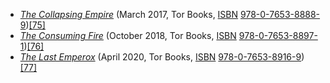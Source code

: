 
-   _[The Collapsing Empire](https://en.m.wikipedia.org/wiki/The_Collapsing_Empire "The Collapsing Empire")_ (March 2017, Tor Books, [ISBN](https://en.m.wikipedia.org/wiki/ISBN_(identifier) "ISBN (identifier)") [978-0-7653-8888-9](https://en.m.wikipedia.org/wiki/Special:BookSources/978-0-7653-8888-9 "Special:BookSources/978-0-7653-8888-9"))[[75]](https://en.m.wikipedia.org/wiki/John_Scalzi#cite_note-75)
-   _[The Consuming Fire](https://en.m.wikipedia.org/wiki/The_Consuming_Fire "The Consuming Fire")_ (October 2018, Tor Books, [ISBN](https://en.m.wikipedia.org/wiki/ISBN_(identifier) "ISBN (identifier)") [978-0-7653-8897-1](https://en.m.wikipedia.org/wiki/Special:BookSources/978-0-7653-8897-1 "Special:BookSources/978-0-7653-8897-1"))[[76]](https://en.m.wikipedia.org/wiki/John_Scalzi#cite_note-What's_on_tap-76)
-   _[The Last Emperox](https://en.m.wikipedia.org/wiki/The_Last_Emperox "The Last Emperox")_ (April 2020, Tor Books, [ISBN](https://en.m.wikipedia.org/wiki/ISBN_(identifier) "ISBN (identifier)") [978-0-7653-8916-9](https://en.m.wikipedia.org/wiki/Special:BookSources/978-0-7653-8916-9 "Special:BookSources/978-0-7653-8916-9"))[[77]](https://en.m.wikipedia.org/wiki/John_Scalzi#cite_note-The_Last_Emperox-77)